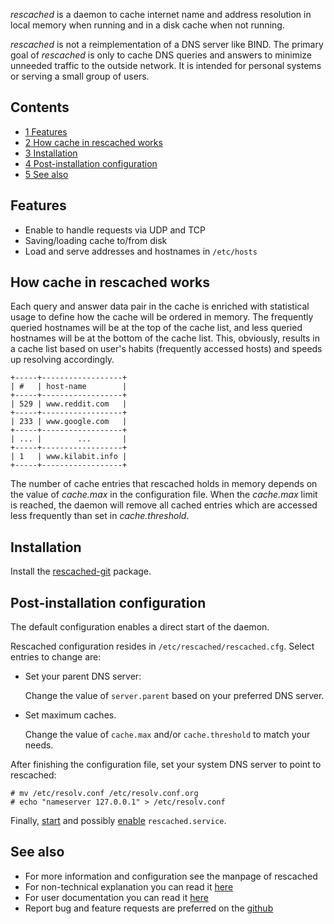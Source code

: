 *rescached* is a daemon to cache internet name and address resolution in local memory when running and in a disk cache when not running.

*rescached* is not a reimplementation of a DNS server like BIND. The primary goal of *rescached* is only to cache DNS queries and answers to minimize unneeded traffic to the outside network. It is intended for personal systems or serving a small group of users.

## Contents

*   [1 Features](#Features)
*   [2 How cache in rescached works](#How_cache_in_rescached_works)
*   [3 Installation](#Installation)
*   [4 Post-installation configuration](#Post-installation_configuration)
*   [5 See also](#See_also)

## Features

*   Enable to handle requests via UDP and TCP
*   Saving/loading cache to/from disk
*   Load and serve addresses and hostnames in `/etc/hosts`

## How cache in rescached works

Each query and answer data pair in the cache is enriched with statistical usage to define how the cache will be ordered in memory. The frequently queried hostnames will be at the top of the cache list, and less queried hostnames will be at the bottom of the cache list. This, obviously, results in a cache list based on user's habits (frequently accessed hosts) and speeds up resolving accordingly.

```
+-----+------------------+
| #   | host-name        |
+-----+------------------+
| 529 | www.reddit.com   |
+-----+------------------+
| 233 | www.google.com   |
+-----+------------------+
| ... |        ...       |
+-----+------------------+
| 1   | www.kilabit.info |
+-----+------------------+

```

The number of cache entries that rescached holds in memory depends on the value of *cache.max* in the configuration file. When the *cache.max* limit is reached, the daemon will remove all cached entries which are accessed less frequently than set in *cache.threshold*.

## Installation

Install the [rescached-git](https://aur.archlinux.org/packages/rescached-git/) package.

## Post-installation configuration

The default configuration enables a direct start of the daemon.

Rescached configuration resides in `/etc/rescached/rescached.cfg`. Select entries to change are:

*   Set your parent DNS server:

	Change the value of `server.parent` based on your preferred DNS server.

*   Set maximum caches.

	Change the value of `cache.max` and/or `cache.threshold` to match your needs.

After finishing the configuration file, set your system DNS server to point to rescached:

```
# mv /etc/resolv.conf /etc/resolv.conf.org
# echo "nameserver 127.0.0.1" > /etc/resolv.conf

```

Finally, [start](/index.php/Start "Start") and possibly [enable](/index.php/Enable "Enable") `rescached.service`.

## See also

*   For more information and configuration see the manpage of rescached
*   For non-technical explanation you can read it [here](http://kilabit.info/journal/2009/12/04__rescached_is_here/index.html)
*   For user documentation you can read it [here](http://kilabit.info/projects/rescached/doc/user/index.html)
*   Report bug and feature requests are preferred on the [github](https://github.com/shuLhan/rescached/issues)